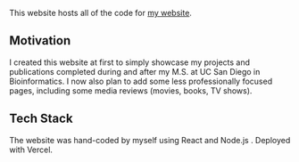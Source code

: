 This website hosts all of the code for [my website](https://manan-chopra.com).

## Motivation
I created this website at first to simply showcase my projects and publications completed during and after my M.S. at UC San Diego in Bioinformatics. I now also plan to add some less professionally focused pages, including some media reviews (movies, books, TV shows).

## Tech Stack
The website was hand-coded by myself using React and Node.js . Deployed with Vercel.